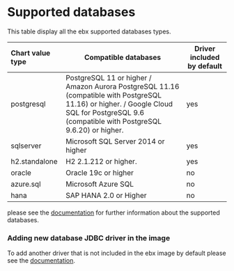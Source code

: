 # Supported databases

This table display all the ebx supported databases types.

| Chart value type | Compatible databases                                                                                                                                                                         | Driver included by default |
|:-----------------|----------------------------------------------------------------------------------------------------------------------------------------------------------------------------------------------|----------------------------|
| postgresql       | PostgreSQL 11 or higher / Amazon Aurora PostgreSQL 11.16  (compatible with PostgreSQL 11.16) or higher. / Google Cloud SQL for PostgreSQL 9.6 (compatible with PostgreSQL 9.6.20) or higher. | yes                        |  
| sqlserver        | Microsoft SQL Server 2014 or higher                                                                                                                                                          | yes                        |  
| h2.standalone    | H2 2.1.212 or higher.                                                                                                                                                                        | yes                        |  
| oracle           | Oracle 19c or higher                                                                                                                                                                         | no                         |
| azure.sql        | Microsoft Azure SQL                                                                                                                                                                          | no                         |
| hana             | SAP HANA 2.0 or Higher                                                                                                                                                                       | no                         |

please see the [documentation](https://docs.tibco.com/pub/ebx/latest/doc/html/en/installation/supported_env.html#databases)
for further information about the supported databases.

### Adding new database JDBC driver in the image  

To add another driver that is not included in the ebx image by default please see the [documentation](https://docs.tibco.com/pub/ebx/latest/doc/html/en/ece/customizing_the_image.html#_adding_a_new_jdbc_driver).



